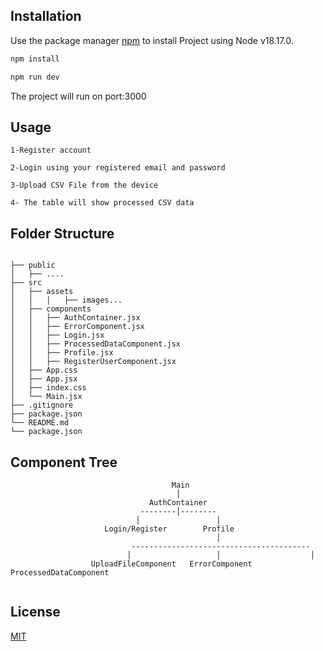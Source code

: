 ## Installation

Use the package manager [npm](https://docs.npmjs.com/downloading-and-installing-node-js-and-npm) to install Project using Node v18.17.0.

```bash
npm install
```

```bash
npm run dev
```

The project will run on port:3000

## Usage

```
1-Register account

2-Login using your registered email and password

3-Upload CSV File from the device

4- The table will show processed CSV data
```

## Folder Structure

```

├── public
│   ├── ....
├── src
│   ├── assets
│   │   │   ├── images...
│   ├── components
│   │   ├── AuthContainer.jsx
│   │   ├── ErrorComponent.jsx
│   │   ├── Login.jsx
│   │   ├── ProcessedDataComponent.jsx
│   │   ├── Profile.jsx
│   │   ├── RegisterUserComponent.jsx
│   ├── App.css
│   ├── App.jsx
│   ├── index.css
│   └── Main.jsx
├── .gitignore
├── package.json
└── README.md
└── package.json
```

## Component Tree

```
                                    Main
                                     │
                               AuthContainer
                             --------│--------
                            │                 │
                     Login/Register        Profile
                                              │
                           ----------------------------------------
                          │                   │                    │
                  UploadFileComponent   ErrorComponent  ProcessedDataComponent


```

## License

[MIT](https://choosealicense.com/licenses/mit/)
